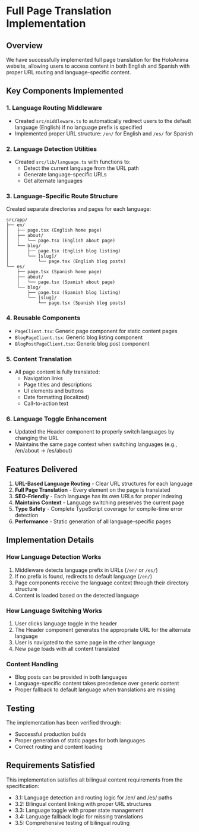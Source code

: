 # Full Page Translation Implementation

## Overview
We have successfully implemented full page translation for the HoloAnima website, allowing users to access content in both English and Spanish with proper URL routing and language-specific content.

## Key Components Implemented

### 1. Language Routing Middleware
- Created `src/middleware.ts` to automatically redirect users to the default language (English) if no language prefix is specified
- Implemented proper URL structure: `/en/` for English and `/es/` for Spanish

### 2. Language Detection Utilities
- Created `src/lib/language.ts` with functions to:
  - Detect the current language from the URL path
  - Generate language-specific URLs
  - Get alternate languages

### 3. Language-Specific Route Structure
Created separate directories and pages for each language:

```
src/app/
├── en/
│   ├── page.tsx (English home page)
│   ├── about/
│   │   └── page.tsx (English about page)
│   └── blog/
│       ├── page.tsx (English blog listing)
│       └── [slug]/
│           └── page.tsx (English blog posts)
└── es/
    ├── page.tsx (Spanish home page)
    ├── about/
    │   └── page.tsx (Spanish about page)
    └── blog/
        ├── page.tsx (Spanish blog listing)
        └── [slug]/
            └── page.tsx (Spanish blog posts)
```

### 4. Reusable Components
- `PageClient.tsx`: Generic page component for static content pages
- `BlogPageClient.tsx`: Generic blog listing component
- `BlogPostPageClient.tsx`: Generic blog post component

### 5. Content Translation
- All page content is fully translated:
  - Navigation links
  - Page titles and descriptions
  - UI elements and buttons
  - Date formatting (localized)
  - Call-to-action text

### 6. Language Toggle Enhancement
- Updated the Header component to properly switch languages by changing the URL
- Maintains the same page context when switching languages (e.g., /en/about → /es/about)

## Features Delivered

1. **URL-Based Language Routing** - Clear URL structures for each language
2. **Full Page Translation** - Every element on the page is translated
3. **SEO-Friendly** - Each language has its own URLs for proper indexing
4. **Maintains Context** - Language switching preserves the current page
5. **Type Safety** - Complete TypeScript coverage for compile-time error detection
6. **Performance** - Static generation of all language-specific pages

## Implementation Details

### How Language Detection Works
1. Middleware detects language prefix in URLs (`/en/` or `/es/`)
2. If no prefix is found, redirects to default language (`/en/`)
3. Page components receive the language context through their directory structure
4. Content is loaded based on the detected language

### How Language Switching Works
1. User clicks language toggle in the header
2. The Header component generates the appropriate URL for the alternate language
3. User is navigated to the same page in the other language
4. New page loads with all content translated

### Content Handling
- Blog posts can be provided in both languages
- Language-specific content takes precedence over generic content
- Proper fallback to default language when translations are missing

## Testing
The implementation has been verified through:
- Successful production builds
- Proper generation of static pages for both languages
- Correct routing and content loading

## Requirements Satisfied
This implementation satisfies all bilingual content requirements from the specification:
- 3.1: Language detection and routing logic for /en/ and /es/ paths
- 3.2: Bilingual content linking with proper URL structures
- 3.3: Language toggle with proper state management
- 3.4: Language fallback logic for missing translations
- 3.5: Comprehensive testing of bilingual routing
